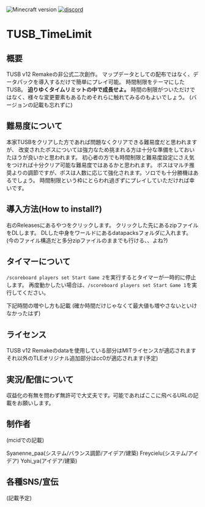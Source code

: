 ![Minecraft version](https://img.shields.io/badge/MCversion-1.19.x-green.svg?logo=minecraft)
[![discord](https://img.shields.io/discord/715245045300723775?logo=discord&label=discord)](https://discord.gg/rTVWQm4ykR)

# TUSB_TimeLimit

## 概要
TUSB v12 Remakeの非公式二次創作。
マップデータとしての配布ではなく、データパックを導入するだけで簡単にプレイ可能。
時間制限をテーマにしたTUSB。
**迫りゆくタイムリミットの中で成長せよ。**
時間の制限がついただけではなく、様々な変更要素もあるためそれらに触れてみるのもよいでしょう。
(バージョンの記載も忘れずに)
<!--対応verは1.19.2～1.19.4ですが1.19.2以外の動作確認はしておりません。 一応CO-->

## 難易度について
本家TUSBをクリアした方であれば問題なくクリアできる難易度だと思われますが、
改変されたボスについては強力なため挑まれる方は十分な準備をしておいたほうが良いかと思われます。
初心者の方でも時間制限と難易度設定にさえ気をつければ十分クリア可能な難易度ではあるかと思われます。
ボスはマルチ推奨よりの調節ですが、ボスは人数に応じて強化されます。ソロでも十分勝機はあるでしょう。
時間制限という枠にとらわれ過ぎずにプレイしていただければ幸いです。

## 導入方法(How to install?)
右のReleasesにあるやつをクリックします。
クリックした先にあるzipファイルをDLします。
DLした中身をワールドにあるdatapacksフォルダに入れます。
(今のファイル構造だと多分zipファイルのままでも行ける、、よね?)

## タイマーについて
`/scoreboard players set Start Game 2`を実行するとタイマーが一時的に停止します。
再度動かしたい場合は、`/scoreboard players set Start Game 1`を実行してください。

下記時間の増やし方も記載
(確か時間だけじゃなくて最大値も増やさないといけなかったはず)

## ライセンス
TUSB v12 Remakeのdataを使用している部分はMITライセンスが適応されます
それ以外のTLEオリジナル追加部分はcc0が適応されます(予定)

## 実況/配信について
収益化の有無を問わず無許可で大丈夫です。可能であればここに飛べるURLの記載をお願いします。

## 制作者
(mcidでの記載)

Syanenne_paa(システム/バランス調節/アイデア/建築)
Freycielu(システム/アイデア)
Yohi_ya(アイデア/建築)

## 各種SNS/宣伝

(記載予定)